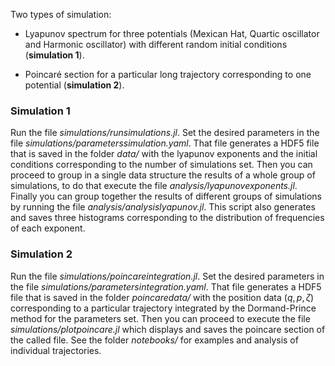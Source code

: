 Two types of simulation:

- Lyapunov spectrum for three potentials (Mexican Hat, Quartic oscillator and Harmonic oscillator) with different random 
initial conditions (**simulation 1**).

- Poincaré section for a particular long trajectory corresponding to one potential (**simulation 2**).

### Simulation 1

Run the file *simulations/runsimulations.jl*. Set the desired parameters in the file *simulations/parameterssimulation.yaml*. 
That file generates a HDF5 file that is saved in the folder *data/* with the lyapunov exponents and the initial conditions 
corresponding to the number of simulations set. Then you can proceed to group in a single data structure the results of a whole
group of simulations, to do that execute the file *analysis/lyapunovexponents.jl*. Finally you can group together the 
results of different groups of simulations by running the file *analysis/analysislyapunov.jl*. This script also 
generates and saves three histograms corresponding to the distribution of frequencies of each exponent.

### Simulation 2

Run the file *simulations/poincareintegration.jl*. Set the desired parameters in the file *simulations/parametersintegration.yaml*. 
That file generates a HDF5 file that is saved in the folder *poincaredata/* with the position data $(q,p,\zeta)$ corresponding to a 
particular trajectory integrated by the Dormand-Prince method for the parameters set. Then you can proceed to execute the file 
*simulations/plotpoincare.jl* which displays and saves the poincare section of the called file. See the folder *notebooks/* for examples and analysis of individual trajectories.


